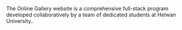 The Online Gallery website is a comprehensive full-stack program developed collaboratively by a team of dedicated students at Helwan University..
